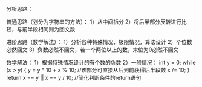分析思路：

普通思路（划分为字符串的方法）：
  1）从中间拆分
  2）将后半部分反转进行比较，与前半段相同则为回文数
  
进阶思路（数学解法）：
  1）分析各种特殊情况，极限情况，算法设计
  2）个位数必然回文
  3）负数必然不回文，若一个两位以上的数，末位为0必然不回文
  
  
数学解法：
  1）根据特殊情况设计的有个数的负数
  2）一般情况：
    int y = 0;
		while (x > y)
		{
			y = y * 10 + x % 10; //该部分可直接从后到前获得后半段数
			x /= 10;
		}
		return x == y || x == y / 10; //简化判断条件的return语句
   
